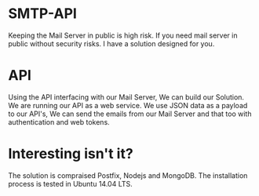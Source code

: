 # SMTP-API

Keeping the Mail Server in public is high risk. If you need mail server in public without security risks.
I have a solution designed for you.

# API

Using the API interfacing with our Mail Server, We can build our Solution. We are running our API as a web service. We use JSON data as a payload to our API's, We can send the emails from our Mail Server and that too with authentication and web tokens.

# Interesting isn't it?

The solution is compraised Postfix, Nodejs and MongoDB. The installation process is tested in Ubuntu 14.04 LTS.
